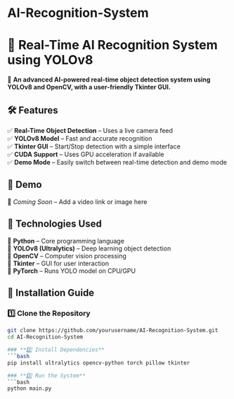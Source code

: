 # AI-Recognition-System
# 🎯 Real-Time AI Recognition System using YOLOv8

🚀 **An advanced AI-powered real-time object detection system using YOLOv8 and OpenCV, with a user-friendly Tkinter GUI.**  

## 🛠 Features  
✅ **Real-Time Object Detection** – Uses a live camera feed  
✅ **YOLOv8 Model** – Fast and accurate recognition  
✅ **Tkinter GUI** – Start/Stop detection with a simple interface  
✅ **CUDA Support** – Uses GPU acceleration if available  
✅ **Demo Mode** – Easily switch between real-time detection and demo mode  

## 📌 Demo  
🔹 *Coming Soon* – Add a video link or image here  

## 🚀 Technologies Used  
🔹 **Python** – Core programming language  
🔹 **YOLOv8 (Ultralytics)** – Deep learning object detection  
🔹 **OpenCV** – Computer vision processing  
🔹 **Tkinter** – GUI for user interaction  
🔹 **PyTorch** – Runs YOLO model on CPU/GPU  

## 🔧 Installation Guide  
### **1️⃣ Clone the Repository**
```bash
git clone https://github.com/yourusername/AI-Recognition-System.git
cd AI-Recognition-System

### **2️⃣ Install Dependencies**
```bash
pip install ultralytics opencv-python torch pillow tkinter

### **3️⃣ Run the System**
```bash
python main.py
